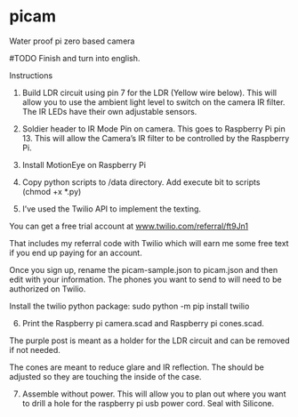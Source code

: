 # picam
Water proof pi zero based camera

#TODO Finish and turn into english.

Instructions

1) Build LDR circuit using pin 7 for the LDR (Yellow wire below).  This will allow you to use the ambient light level to switch on the camera IR filter.  The IR LEDs have their own adjustable sensors.

2) Soldier header to IR Mode Pin on camera.  This goes to Raspberry Pi pin 13.  This will allow the Camera’s IR filter to be controlled by the Raspberry Pi.

3) Install MotionEye on Raspberry Pi

4) Copy python scripts to /data directory.  Add execute bit to scripts (chmod +x *.py)

5) I’ve used the Twilio API to implement the texting.

You can get a free trial account at www.twilio.com/referral/ft9Jn1

That includes my referral code with Twilio which will earn me some free text if you end up paying for an account.

Once you sign up, rename the picam-sample.json to picam.json and then edit with your information. The phones you want to send to will need to be authorized on Twilio.

Install the twilio python package: sudo python -m pip install twilio

6) Print the Raspberry pi camera.scad and Raspberry pi cones.scad.  

The purple post is meant as a holder for the LDR circuit and can be removed if not needed.

The cones are meant to reduce glare and IR reflection.  The should be adjusted so they are touching the inside of the case.

7) Assemble without power.  This will allow you to plan out where you want to drill a hole for the raspberry pi usb power cord.  Seal with Silicone.




